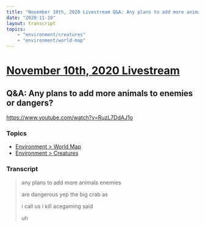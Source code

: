 ```yaml
---
title: "November 10th, 2020 Livestream Q&A: Any plans to add more animals to enemies or dangers?"
date: "2020-11-10"
layout: transcript
topics:
    - "environment/creatures"
    - "environment/world-map"
---
```

# [November 10th, 2020 Livestream](../2020-11-10.md)
## Q&A: Any plans to add more animals to enemies or dangers?
https://www.youtube.com/watch?v=RuzL7DdAJ1o

### Topics
* [Environment > World Map](../topics/environment/world-map.md)
* [Environment > Creatures](../topics/environment/creatures.md)

### Transcript

> any plans to add more animals enemies
> 
> are dangerous yep the big crab as
> 
> i call us i kill acegaming said
> 
> uh
> 
